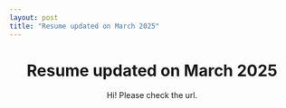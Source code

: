 ```yaml
--- 
layout: post
title: "Resume updated on March 2025"
---
```

# <center> Resume updated on March 2025 </center>

<center>Hi! Please check the url.</center>


<object data="https://github.com/jlee400/jlee400.github.io/blob/master/assets/JuhyunResumeinLaTex.pdf" width="1000" height="1000" type='application/pdf'></object>
